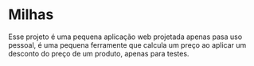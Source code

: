 # Milhas
Esse projeto é uma pequena aplicação web projetada apenas pasa uso pessoal, é uma pequena ferramente que calcula um preço ao aplicar um desconto do preço de um produto, apenas para testes.
